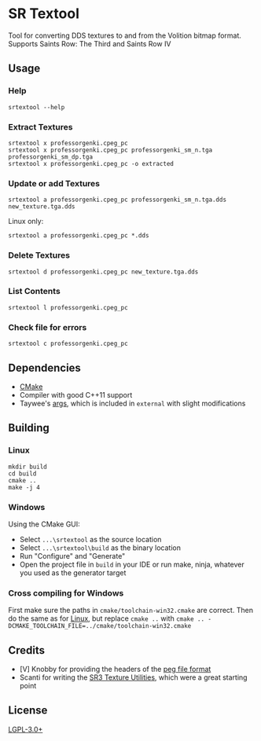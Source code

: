 # SR Textool

Tool for converting DDS textures to and from the Volition bitmap format. Supports Saints Row: The Third and Saints Row IV


## Usage

### Help

```
srtextool --help
```

### Extract Textures

```
srtextool x professorgenki.cpeg_pc
srtextool x professorgenki.cpeg_pc professorgenki_sm_n.tga professorgenki_sm_dp.tga
srtextool x professorgenki.cpeg_pc -o extracted
```

### Update or add Textures

```
srtextool a professorgenki.cpeg_pc professorgenki_sm_n.tga.dds new_texture.tga.dds
```

Linux only:

```
srtextool a professorgenki.cpeg_pc *.dds
```

### Delete Textures

```
srtextool d professorgenki.cpeg_pc new_texture.tga.dds
```

### List Contents

```
srtextool l professorgenki.cpeg_pc
```

### Check file for errors

```
srtextool c professorgenki.cpeg_pc
```


## Dependencies

* [CMake]
* Compiler with good C++11 support
* Taywee's [args], which is included in `external` with slight modifications


## Building

### Linux

```
mkdir build
cd build
cmake ..
make -j 4
```

### Windows

Using the CMake GUI:

* Select `...\srtextool` as the source location
* Select `...\srtextool\build` as the binary location
* Run "Configure" and "Generate"
* Open the project file in `build` in your IDE or run make, ninja, whatever
  you used as the generator target

### Cross compiling for Windows

First make sure the paths in `cmake/toolchain-win32.cmake` are correct. Then
do the same as for [Linux](#linux), but replace `cmake ..` with
`cmake .. -DCMAKE_TOOLCHAIN_FILE=../cmake/toolchain-win32.cmake`


## Credits

* \[V\] Knobby for providing the headers of the [peg file format]
* Scanti for writing the [SR3 Texture Utilities], which were a great starting
  point


## License

[LGPL-3.0+](LICENSE)



[CMake]: https://cmake.org/
[args]: https://github.com/Taywee/args
[peg file format]: https://www.saintsrowmods.com/forum/threads/peg-file-format.2908/
[SR3 Texture Utilities]: https://www.saintsrowmods.com/forum/threads/sr3-texture-utilities.566/

